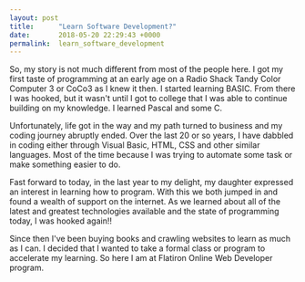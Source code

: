 ```yaml
---
layout: post
title:      "Learn Software Development?"
date:       2018-05-20 22:29:43 +0000
permalink:  learn_software_development
---
```


So, my story is not much different from most of the people here. I got my first taste of programming at an early age on a Radio Shack Tandy Color Computer 3 or CoCo3 as I knew it then. I started learning BASIC. From there I was hooked, but it wasn't until I got to college that I was able to continue building on my knowledge. I learned Pascal and some C. 

Unfortunately, life got in the way and my path turned to business and my coding journey abruptly ended. Over the last 20 or so years, I have dabbled in coding either through Visual Basic, HTML, CSS and other similar languages.  Most of the time because I was trying to automate some task or make something easier to do. 

Fast forward to today, in the last year to my delight, my daughter expressed an interest in learning how to program. With this we both jumped in and found a wealth of support on the internet. As we learned about all of the latest and greatest technologies available and the state of programming today, I was hooked again!!

Since then I've been buying books and crawling websites to learn as much as I can. I decided that I wanted to take a formal class or program to accelerate my learning. So here I am at Flatiron Online Web Developer program.

